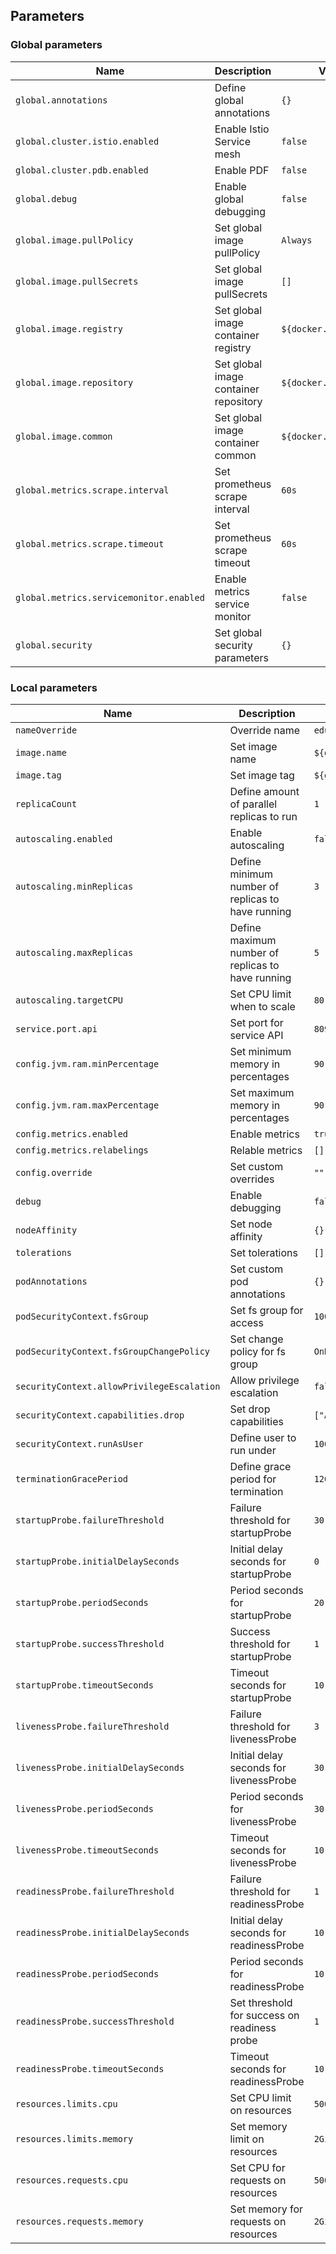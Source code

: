 ## Parameters

### Global parameters

| Name                                    | Description                           | Value                  |
| --------------------------------------- | ------------------------------------- | ---------------------- |
| `global.annotations`                    | Define global annotations             | `{}`                   |
| `global.cluster.istio.enabled`          | Enable Istio Service mesh             | `false`                |
| `global.cluster.pdb.enabled`            | Enable PDF                            | `false`                |
| `global.debug`                          | Enable global debugging               | `false`                |
| `global.image.pullPolicy`               | Set global image pullPolicy           | `Always`               |
| `global.image.pullSecrets`              | Set global image pullSecrets          | `[]`                   |
| `global.image.registry`                 | Set global image container registry   | `${docker.registry}`   |
| `global.image.repository`               | Set global image container repository | `${docker.repository}` |
| `global.image.common`                   | Set global image container common     | `${docker.common}`     |
| `global.metrics.scrape.interval`        | Set prometheus scrape interval        | `60s`                  |
| `global.metrics.scrape.timeout`         | Set prometheus scrape timeout         | `60s`                  |
| `global.metrics.servicemonitor.enabled` | Enable metrics service monitor        | `false`                |
| `global.security`                       | Set global security parameters        | `{}`                   |

### Local parameters

| Name                                       | Description                                       | Value                                                                     |
| ------------------------------------------ | ------------------------------------------------- | ------------------------------------------------------------------------- |
| `nameOverride`                             | Override name                                     | `edusharing-repository-transform-aio`                                     |
| `image.name`                               | Set image name                                    | `${docker.edu_sharing.community.common.alfresco.transform.core.aio.name}` |
| `image.tag`                                | Set image tag                                     | `${docker.edu_sharing.community.common.alfresco.transform.core.aio.tag}`  |
| `replicaCount`                             | Define amount of parallel replicas to run         | `1`                                                                       |
| `autoscaling.enabled`                      | Enable autoscaling                                | `false`                                                                   |
| `autoscaling.minReplicas`                  | Define minimum number of replicas to have running | `3`                                                                       |
| `autoscaling.maxReplicas`                  | Define maximum number of replicas to have running | `5`                                                                       |
| `autoscaling.targetCPU`                    | Set CPU limit when to scale                       | `80`                                                                      |
| `service.port.api`                         | Set port for service API                          | `8090`                                                                    |
| `config.jvm.ram.minPercentage`             | Set minimum memory in percentages                 | `90.0`                                                                    |
| `config.jvm.ram.maxPercentage`             | Set maximum memory in percentages                 | `90.0`                                                                    |
| `config.metrics.enabled`                   | Enable metrics                                    | `true`                                                                    |
| `config.metrics.relabelings`               | Relable metrics                                   | `[]`                                                                      |
| `config.override`                          | Set custom overrides                              | `""`                                                                      |
| `debug`                                    | Enable debugging                                  | `false`                                                                   |
| `nodeAffinity`                             | Set node affinity                                 | `{}`                                                                      |
| `tolerations`                              | Set tolerations                                   | `[]`                                                                      |
| `podAnnotations`                           | Set custom pod annotations                        | `{}`                                                                      |
| `podSecurityContext.fsGroup`               | Set fs group for access                           | `1000`                                                                    |
| `podSecurityContext.fsGroupChangePolicy`   | Set change policy for fs group                    | `OnRootMismatch`                                                          |
| `securityContext.allowPrivilegeEscalation` | Allow privilege escalation                        | `false`                                                                   |
| `securityContext.capabilities.drop`        | Set drop capabilities                             | `["ALL"]`                                                                 |
| `securityContext.runAsUser`                | Define user to run under                          | `1000`                                                                    |
| `terminationGracePeriod`                   | Define grace period for termination               | `120`                                                                     |
| `startupProbe.failureThreshold`            | Failure threshold for startupProbe                | `30`                                                                      |
| `startupProbe.initialDelaySeconds`         | Initial delay seconds for startupProbe            | `0`                                                                       |
| `startupProbe.periodSeconds`               | Period seconds for startupProbe                   | `20`                                                                      |
| `startupProbe.successThreshold`            | Success threshold for startupProbe                | `1`                                                                       |
| `startupProbe.timeoutSeconds`              | Timeout seconds for startupProbe                  | `10`                                                                      |
| `livenessProbe.failureThreshold`           | Failure threshold for livenessProbe               | `3`                                                                       |
| `livenessProbe.initialDelaySeconds`        | Initial delay seconds for livenessProbe           | `30`                                                                      |
| `livenessProbe.periodSeconds`              | Period seconds for livenessProbe                  | `30`                                                                      |
| `livenessProbe.timeoutSeconds`             | Timeout seconds for livenessProbe                 | `10`                                                                      |
| `readinessProbe.failureThreshold`          | Failure threshold for readinessProbe              | `1`                                                                       |
| `readinessProbe.initialDelaySeconds`       | Initial delay seconds for readinessProbe          | `10`                                                                      |
| `readinessProbe.periodSeconds`             | Period seconds for readinessProbe                 | `10`                                                                      |
| `readinessProbe.successThreshold`          | Set threshold for success on readiness probe      | `1`                                                                       |
| `readinessProbe.timeoutSeconds`            | Timeout seconds for readinessProbe                | `10`                                                                      |
| `resources.limits.cpu`                     | Set CPU limit on resources                        | `500m`                                                                    |
| `resources.limits.memory`                  | Set memory limit on resources                     | `2Gi`                                                                     |
| `resources.requests.cpu`                   | Set CPU for requests on resources                 | `500m`                                                                    |
| `resources.requests.memory`                | Set memory for requests on resources              | `2Gi`                                                                     |
